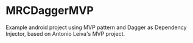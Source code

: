# MRCDaggerMVP
Example android project using MVP pattern and Dagger as Dependency Injector, based on Antonio Leiva's MVP project.
